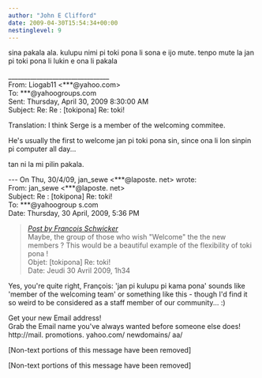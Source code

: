 ```yaml
---
author: "John E Clifford"
date: 2009-04-30T15:54:34+00:00
nestinglevel: 9
---
```

sina pakala ala. kulupu nimi pi toki pona li sona e ijo mute. tenpo mute la jan pi toki pona li lukin e ona li pakala  
  
  
  
  
\_\_\_\_\_\_\_\_\_\_\_\_\_\_\_\_\_\_\_\_\_\_\_\_\_\_\_\_\_\_\_\_  
From: Liogab11 <\*\*\*@yahoo.com>  
To: \*\*\*@yahoogroups.com  
Sent: Thursday, April 30, 2009 8:30:00 AM  
Subject: Re: Re : \[tokipona\] Re: toki!  
  
  
  
  
  
Translation: I think Serge is a member of the welcoming commitee.  
  
He's usually the first to welcome jan pi toki pona sin, since ona li lon sinpin pi computer all day...  
  
tan ni la mi pilin pakala.  
  
\--- On Thu, 30/4/09, jan\_sewe <\*\*\*@laposte. net> wrote:  
From: jan\_sewe <\*\*\*@laposte. net>  
Subject: Re : \[tokipona\] Re: toki!  
To: \*\*\*@yahoogroup s.com  
Date: Thursday, 30 April, 2009, 5:36 PM  

> [_Post by Francois Schwicker_](/5kfWA4bA/toki#post7)  
> Maybe, the group of those who wish "Welcome" the the new members ? This would be a beautiful example of the flexibility of toki pona !  
> Objet: \[tokipona\] Re: toki!  
> Date: Jeudi 30 Avril 2009, 1h34  
> 

Yes, you're quite right, François: 'jan pi kulupu pi kama pona' sounds like 'member of the welcoming team' or something like this - though I'd find it so weird to be considered as a staff member of our community... :)  
  
  
  
  
  
  
  
  
  
  
  
Get your new Email address!  
Grab the Email name you&#39;ve always wanted before someone else does!  
http://mail. promotions. yahoo.com/ newdomains/ aa/  
  
\[Non-text portions of this message have been removed\]  
  
  
  
  
  
  
  
\[Non-text portions of this message have been removed\]